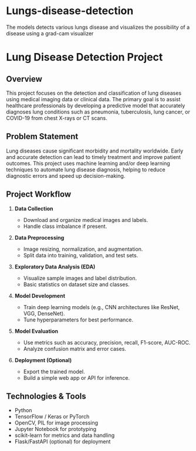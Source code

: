 # Lungs-disease-detection
The models detects various lungs disease and visualizes the possibility of a disease using a grad-cam visualizer
# Lung Disease Detection Project

## Overview
This project focuses on the detection and classification of lung diseases using medical imaging data or clinical data. The primary goal is to assist healthcare professionals by developing a predictive model that accurately diagnoses lung conditions such as pneumonia, tuberculosis, lung cancer, or COVID-19 from chest X-rays or CT scans.

## Problem Statement
Lung diseases cause significant morbidity and mortality worldwide. Early and accurate detection can lead to timely treatment and improve patient outcomes. This project uses machine learning and/or deep learning techniques to automate lung disease diagnosis, helping to reduce diagnostic errors and speed up decision-making.

## Project Workflow

1. **Data Collection**
   - Download and organize medical images and labels.
   - Handle class imbalance if present.

2. **Data Preprocessing**
   - Image resizing, normalization, and augmentation.
   - Split data into training, validation, and test sets.

3. **Exploratory Data Analysis (EDA)**
   - Visualize sample images and label distribution.
   - Basic statistics on dataset size and classes.

4. **Model Development**
   - Train deep learning models (e.g., CNN architectures like ResNet, VGG, DenseNet).
   - Tune hyperparameters for best performance.

5. **Model Evaluation**
   - Use metrics such as accuracy, precision, recall, F1-score, AUC-ROC.
   - Analyze confusion matrix and error cases.

6. **Deployment (Optional)**
   - Export the trained model.
   - Build a simple web app or API for inference.

## Technologies & Tools
- Python
- TensorFlow / Keras or PyTorch
- OpenCV, PIL for image processing
- Jupyter Notebook for prototyping
- scikit-learn for metrics and data handling
- Flask/FastAPI (optional) for deployment
